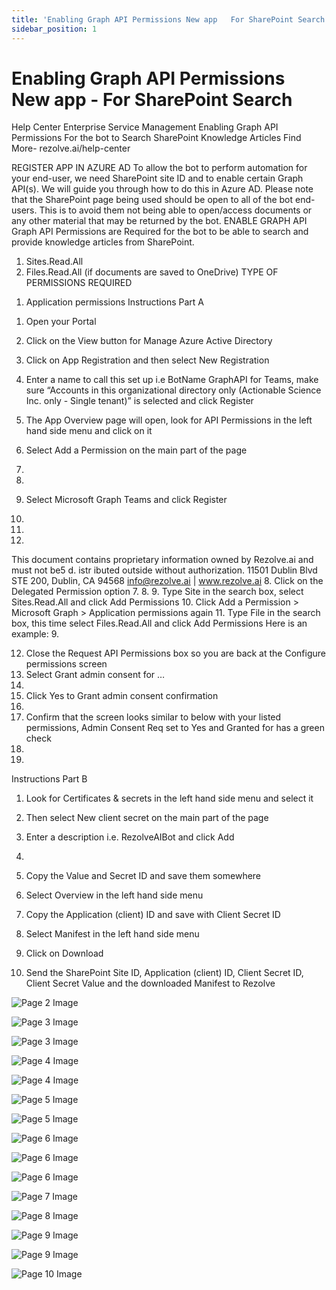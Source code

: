 ```yaml
---
title: 'Enabling Graph API Permissions New app   For SharePoint Search'
sidebar_position: 1
---
```



# Enabling Graph API Permissions New  app - For SharePoint Search

Help Center
Enterprise Service Management
Enabling Graph API
Permissions
For the bot to Search SharePoint
Knowledge Articles
Find More- rezolve.ai/help-center

REGISTER APP IN AZURE AD
To allow the bot to perform automation for your end-user, we need SharePoint site ID and to enable certain Graph
API(s). We will guide you through how to do this in Azure AD.
Please note that the SharePoint page being used should be open to all of the bot end-users. This is to avoid them not
being able to open/access documents or any other material that may be returned by the bot.
ENABLE GRAPH API
Graph API Permissions are Required for the bot to be able to search and provide knowledge articles from SharePoint.
1. Sites.Read.All
2. Files.Read.All (if documents are saved to OneDrive)
TYPE OF PERMISSIONS REQUIRED
1) Application permissions
Instructions Part A
1. Open your Portal
2. Click on the View button for Manage Azure Active Directory

3. Click on App Registration and then select New Registration
4. Enter a name to call this set up i.e BotName GraphAPI for Teams, make sure “Accounts in this
organizational directory only (Actionable Science Inc. only - Single tenant)” is selected and click Register

5. The App Overview page will open, look for API Permissions in the left hand side menu and click on it
6. Select Add a Permission on the main part of the page
1.
2.
7. Select Microsoft Graph
Teams and click Register
3.
5.
6.
This document contains proprietary information owned by Rezolve.ai and must not
be5 d. istr ibuted outside without authorization.
11501 Dublin Blvd STE 200, Dublin, CA 94568 info@rezolve.ai | www.rezolve.ai
8. Click on the Delegated Permission option
7.
8.
9. Type Site in the search box, select Sites.Read.All and click Add Permissions
10. Click Add a Permission &gt; Microsoft Graph &gt; Application permissions again
11. Type File in the search box, this time select Files.Read.All and click Add Permissions
Here is an example:
9.

12. Close the Request API Permissions box so you are back at the Configure permissions screen
13. Select Grant admin consent for …
10.
14. Click Yes to Grant admin consent confirmation
11.
15. Confirm that the screen looks similar to below with your listed permissions, Admin Consent Req set to Yes and
Granted for has a green check
12.
13.

Instructions Part B
1. Look for Certificates & secrets in the left hand side menu and select it
2. Then select New client secret on the main part of the page

3. Enter a description i.e. RezolveAIBot and click Add
14.

5. Copy the Value and Secret ID and save them somewhere
6. Select Overview in the left hand side menu
7. Copy the Application (client) ID and save with Client Secret ID
8. Select Manifest in the left hand side menu
9. Click on Download


10. Send the SharePoint Site ID, Application (client) ID, Client Secret ID, Client Secret Value and the
downloaded Manifest to Rezolve


![Page 2 Image](/img/reference/Graph%20API%20Guides/images/Enabling-Graph-API-Permissions-New--app---For-SharePoint-Search_page2_4.png)

![Page 3 Image](/img/reference/Graph%20API%20Guides/images/Enabling-Graph-API-Permissions-New--app---For-SharePoint-Search_page3_4.png)

![Page 3 Image](/img/reference/Graph%20API%20Guides/images/Enabling-Graph-API-Permissions-New--app---For-SharePoint-Search_page3_5.png)

![Page 4 Image](/img/reference/Graph%20API%20Guides/images/Enabling-Graph-API-Permissions-New--app---For-SharePoint-Search_page4_4.png)

![Page 4 Image](/img/reference/Graph%20API%20Guides/images/Enabling-Graph-API-Permissions-New--app---For-SharePoint-Search_page4_5.png)

![Page 5 Image](/img/reference/Graph%20API%20Guides/images/Enabling-Graph-API-Permissions-New--app---For-SharePoint-Search_page5_4.png)

![Page 5 Image](/img/reference/Graph%20API%20Guides/images/Enabling-Graph-API-Permissions-New--app---For-SharePoint-Search_page5_5.png)

![Page 6 Image](/img/reference/Graph%20API%20Guides/images/Enabling-Graph-API-Permissions-New--app---For-SharePoint-Search_page6_4.png)

![Page 6 Image](/img/reference/Graph%20API%20Guides/images/Enabling-Graph-API-Permissions-New--app---For-SharePoint-Search_page6_5.png)

![Page 6 Image](/img/reference/Graph%20API%20Guides/images/Enabling-Graph-API-Permissions-New--app---For-SharePoint-Search_page6_6.png)

![Page 7 Image](/img/reference/Graph%20API%20Guides/images/Enabling-Graph-API-Permissions-New--app---For-SharePoint-Search_page7_4.png)

![Page 8 Image](/img/reference/Graph%20API%20Guides/images/Enabling-Graph-API-Permissions-New--app---For-SharePoint-Search_page8_4.png)

![Page 9 Image](/img/reference/Graph%20API%20Guides/images/Enabling-Graph-API-Permissions-New--app---For-SharePoint-Search_page9_4.png)

![Page 9 Image](/img/reference/Graph%20API%20Guides/images/Enabling-Graph-API-Permissions-New--app---For-SharePoint-Search_page9_5.png)

![Page 10 Image](/img/reference/Graph%20API%20Guides/images/Enabling-Graph-API-Permissions-New--app---For-SharePoint-Search_page10_4.png)